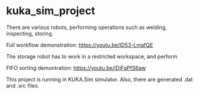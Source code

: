 # kuka_sim_project

There are various robots, performing operations such as welding, inspecting, storing.

Full workflow demonstration: https://youtu.be/ID53-LmafQE

The storage robot has to work in a restricted workspace, and perform 

FIFO sorting demontration: https://youtu.be/jDjFgPfS6aw

This project is running in KUKA.Sim simulator. Also, there are generated .dat and .src files.
